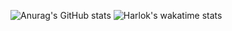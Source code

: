 ![Anurag's GitHub stats](https://github-readme-stats.vercel.app/api?username=mtak0235&show=reviews,discussions_started,discussions_answered,prs_merged,prs_merged_percentage&showing_icons=true&theme=radical&layout=compact)
![Harlok's wakatime stats](https://github-readme-stats.vercel.app/api/wakatime?username=mtak0235)

